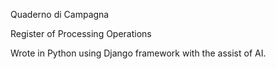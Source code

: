 Quaderno di Campagna

Register of Processing Operations

Wrote in Python using Django framework with the assist of AI.
